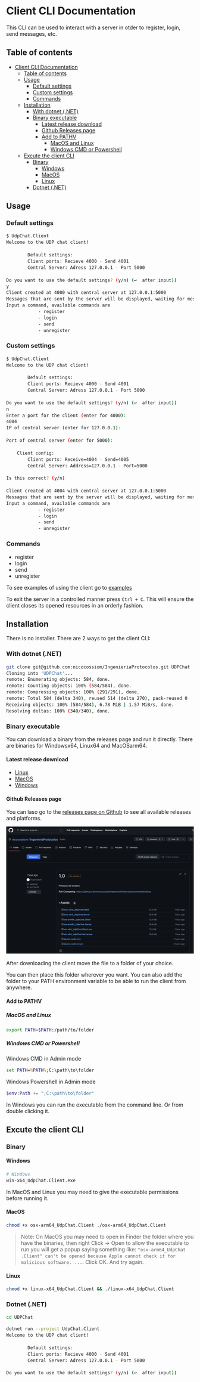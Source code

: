 # Client CLI Documentation

This CLI can be used to interact with a server in otder to register, login, send messages, etc.

## Table of contents

- [Client CLI Documentation](#client-cli-documentation)
  - [Table of contents](#table-of-contents)
  - [Usage](#usage)
    - [Default settings](#default-settings)
    - [Custom settings](#custom-settings)
    - [Commands](#commands)
  - [Installation](#installation)
    - [With dotnet (.NET)](#with-dotnet-net)
    - [Binary executable](#binary-executable)
      - [Latest release download](#latest-release-download)
      - [Github Releases page](#github-releases-page)
      - [Add to PATHV](#add-to-pathv)
        - [MacOS and Linux](#macos-and-linux)
        - [Windows CMD or Powershell](#windows-cmd-or-powershell)
  - [Excute the client CLI](#excute-the-client-cli)
    - [Binary](#binary)
      - [Windows](#windows)
      - [MacOS](#macos)
      - [Linux](#linux)
    - [Dotnet (.NET)](#dotnet-net)

## Usage

### Default settings

```bash
$ UdpChat.Client
Welcome to the UDP chat client!

        Default settings:
        Client ports: Recieve 4000 - Send 4001
        Central Server: Adress 127.0.0.1 - Port 5000

Do you want to use the default settings? (y/n) (↩️  after input))
y
Client created at 4000 with central server at 127.0.0.1:5000
Messages that are sent by the server will be displayed, waiting for messages...
Input a command, available commands are
            - register
            - login
            - send
            - unregister
```

### Custom settings

```bash
$ UdpChat.Client
Welcome to the UDP chat client!

        Default settings:
        Client ports: Recieve 4000 - Send 4001
        Central Server: Adress 127.0.0.1 - Port 5000

Do you want to use the default settings? (y/n) (↩️  after input))
n
Enter a port for the client (enter for 4000):
4004
IP of central server (enter for 127.0.0.1):

Port of central server (enter for 5000):

    Client config:
        Client ports: Receive=4004 - Send=4005
        Central Server: Address=127.0.0.1 - Port=5000

Is this correct? (y/n)

Client created at 4004 with central server at 127.0.0.1:5000
Messages that are sent by the server will be displayed, waiting for messages...
Input a command, available commands are
            - register
            - login
            - send
            - unregister
```

### Commands

- register
- login
- send
- unregister

To see examples of using the client go to [examples](examples.md)

To exit the server in a controlled manner press `Ctrl + C`. This will ensure the client closes its
opened resources in an orderly fashion.

## Installation

There is no installer. There are 2 ways to get the client CLI:

### With dotnet (.NET)

```bash
git clone git@github.com:nicocossiom/IngenieriaProtocolos.git UDPChat
Cloning into 'UDPChat'...
remote: Enumerating objects: 584, done.
remote: Counting objects: 100% (584/584), done.
remote: Compressing objects: 100% (291/291), done.
remote: Total 584 (delta 340), reused 514 (delta 270), pack-reused 0
Receiving objects: 100% (584/584), 6.78 MiB | 1.57 MiB/s, done.
Resolving deltas: 100% (340/340), done.
```

### Binary executable

You can download a binary from the releases page and run it directly. There are binaries for Windowsx64, Linux64 and MacOSarm64.

#### Latest release download

- [Linux](https://github.com/nicocossiom/IngenieriaProtocolos/releases/download/latest/linux-x64_UdpChat.Client)
- [MacOS](https://github.com/nicocossiom/IngenieriaProtocolos/releases/download/latest/osx-arm64_UdpChat.Client)
- [Windows](https://github.com/nicocossiom/IngenieriaProtocolos/releases/download/latest/win-x64_UdpChat.Client.exe)

#### Github Releases page

You can laso go to the [releases page on Github](https://github.com/nicocossiom/IngenieriaProtocolos/releases/) to see all available releases and platforms.

![Github Releass webpage](../images/releases.png)

After downloading the client move the file to a folder of your choice.

You can then place this folder wherever you want.
You can also add the folder to your PATH environment variable to be able to run the client from anywhere.

#### Add to PATHV

##### MacOS and Linux

```bash
export PATH=$PATH:/path/to/folder
```

##### Windows CMD or Powershell

Windows CMD in Admin mode

```cmd
set PATH=%PATH%;C:\path\to\folder
```

Windows Powershell in Admin mode

```powershell
$env:Path += ";C:\path\to\folder"
```

In Windows you can run the executable from the command line. Or from double clicking it.

## Excute the client CLI

### Binary

#### Windows

```bash
# Windows
win-x64_UdpChat.Client.exe
```

In MacOS and Linux you may need to give the executable permissions before running it.

#### MacOS

```bash
chmod +x osx-arm64_UdpChat.Client ./osx-arm64_UdpChat.Client
```

> Note: On MacOS you may need to open in Finder the folder where you have the binaries, then right Click -> Open to allow the executable to run
> you will get a popup saying something like:
> `"osx-arm64_UdpChat .Client" can't be opened because Apple cannot check it for malicious software. ...`. Click OK. And try again.

#### Linux

```bash
chmod +x linux-x64_UdpChat.Client && ./linux-x64_UdpChat.Client
```

### Dotnet (.NET)

````bash
cd UDPChat
````

```bash
dotnet run --project UdpChat.Client
Welcome to the UDP chat client!

        Default settings:
        Client ports: Recieve 4000 - Send 4001
        Central Server: Adress 127.0.0.1 - Port 5000

Do you want to use the default settings? (y/n) (↩️  after input))
```
